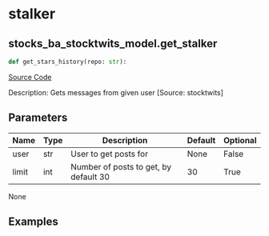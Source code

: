 # stalker

## stocks_ba_stocktwits_model.get_stalker

```python
def get_stars_history(repo: str):
```
[Source Code](https://github.com/OpenBB-finance/OpenBBTerminal/tree/main/openbb_terminal/common/behavioural_analysis/stocktwits_model.py#L105)

Description: Gets messages from given user [Source: stocktwits]

## Parameters

| Name | Type | Description | Default | Optional |
| ---- | ---- | ----------- | ------- | -------- |
| user | str | User to get posts for | None | False |
| limit | int | Number of posts to get, by default 30 | 30 | True |

None

## Examples

